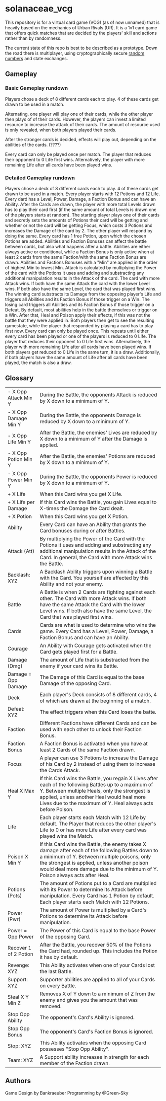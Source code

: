 # solanaceae_vcg

This repository is for a virtual card game (VCG) (as of now unnamed) that is heavily based on the mechanics of Urban Rivals (UR).
It is a 1v1 card game that offers quick matches that are decided by the players' skill and actions rather than by randomness.

The current state of this repo is best to be described as a prototype.
Down the road there is multiplayer, using cryptographically secure [random numbers](https://github.com/Green-Sky/solanaceae_tox_p2prng) and state exchanges.

## Gameplay

### Basic Gameplay rundown

Players chose a deck of 8 different cards each to play.
4 of these cards get drawn to be used in a match.

Alternating, one player will play one of their cards, while the other player then plays of of their cards.
However, the players can invest a limited resource to increase the attack of their cards. The amount of resource used is only revealed, when both players played their cards.

After the stronger cards is decided, effects will play out, depending on the abilities of the cards. (????)

Every card can only be played once per match.
The player that reduces their opponent to 0 Life first wins. Alternatively, the player with more remaining Life after all cards have been played wins.

### Detailed Gameplay rundown

Players chose a deck of 8 different cards each to play.
4 of these cards get drawn to be used in a match.
Every player starts with 12 Potions and 12 Life.
Every dard has a Level, Power, Damage, a Faction Bonus and can have an Ability.
After the Cards are drawn, the player with more total Levels drawn has to play their card first (if the same amount of total Levels is drawn one of the players starts at random).
The starting player plays one of their cards and secretly sets the amounts of Potions their card will be getting and whether or not the card will be getting Focus, which costs 3 Potions and increases the Damage of the card by 2.
The other player will respond by doing the same.
Every card has 1 free Potion, upon which the chosen Potions are added.
Abilities and Faction Bonuses can affect the battle between cards, but also what happens after a battle.
Abilities are either always active or conditional, while a Faction Bonus is only active when at least 2 cards from the same Faction/with the same Faction Bonus are drawn.
Abilities and Factions Bonuses with a "Min" are applied in the order of highest Min to lowest Min.
Attack is calculated by multiplying the Power of the card with the Potions it uses and adding and substracting any additional manipulation results in the Attack of the card.
The card with more Attack wins. If both have the same Attack the card with the lower Level wins. If both also have the same Level, the card that was played first wins.
The winning card substracts its Damage from the opposing player's Life and triggers all Abilities and its Faction Bonus if those trigger on a Win.
The losing card triggers all Abilities and its Faction Bonus if those trigger on a Defeat.
By default, most abilities help in the battle themselves or trigger on a Win.
After that, Heal and Poison apply their effects, if this was not the battle that they were applied in.
Both players then get to see the resulting gamestate, while the player that responded by playing a card has to play first now.
Every card can only be played once.
This repeats until either every card has been played or one of the players is reduced to 0 Life.
The player that reduces their opponent to 0 Life first wins. Alternatively, the player with more remaining Life after all cards have been played wins.
If both players get reduced to 0 Life in the same turn, it is a draw. Additionally, if both players have the same amount of Life after all cards have been played, the match is also a draw.

## Glossary

|                      |                     |
|----------------------|---------------------|
| - X Opp Attack Min Y | During the Battle, the opponents Attack is reduced by X down to a minimum of Y. |
| - X Opp Damage Min Y | During the Battle, the opponents Damage is reduced by X down to a minimum of Y. |
| - X Opp Life Min Y   | After the Battle, the enemies' Lives are reduced by X down to a minimum of Y after the Damage is applied. |
| - X Opp Potion Min Y | After the Battle, the enemies' Potions are reduced by X down to a minimum of Y. |
| - X Opp Power Min Y  | During the Battle, the opponents Power is reduced by X down to a minimum of Y. |
| + X Life             | When this Card wins you get X Life. |
| + X Life per Damage  | If this Card wins the Battle, you gain Lives equal to X-times the Damage the Card dealt. |
| + X Potion           | When this Card wins you get X Potion. |
| Ability              | Every Card can have an Ability that grants the Card bonuses during or after Battles. |
| Attack (Att)         | By multiplying the Power of the Card with the Potions it uses and adding and substracting any additional manipulation results in the Attack of the Card. In general, the Card with more Attack wins the Battle. |
| Backlash: XYZ        | A Backlash Ability triggers upon winning a Battle with the Card. You yourself are affected by this Ability and not your enemy. |
| Battle               | A Battle is when 2 Cards are fighting against each other. The Card with more Attack wins. If both have the same Attack the Card with the lower Level wins. If both also have the same Level, the Card that was played first wins. |
| Cards                | Cards are what is used to determine who wins the game. Every Card has a Level, Power, Damage, a Faction Bonus and can have an Ability. |
| Courage              | An Ability with Courage gets activated when the Card gets played first for a Battle. |
| Damage (Dmg)         | The amount of Life that is substracted from the enemy if your card wins its Battle. |
| Damage = Opp Damage  | The Damage of this Card is equal to the base Damage of the opposing Card. |
| Deck                 | Each player's Deck consists of 8 different cards, 4 of which are drawn at the beginning of a match. |
| Defeat: XYZ          | The effect triggers when this Card loses the batte. |
| Faction              | Different Factions have different Cards and can be used with each other to unlock their Faction Bonus. |
| Faction Bonus        | A Faction Bonus is activated when you have at least 2 Cards of the same Faction drawn. |
| Focus                | A player can use 3 Potions to increase the Damage of his Card by 2 instead of using them to increase the Cards Attack. |
| Heal X Max Y         | If this Card wins the Battle, you regain X Lives after each of the following Battles up to a maximum of Y. Between multiple Heals, only the strongest is applied, unless another Heal would heal more Lives due to the maximum of Y. Heal always acts before Poison. |
| Life                 | Each player starts each Match with 12 Life by default. The Player that reduces the other player's Life to 0 or has more Life after every card was played wins the Match. |
| Poison X Min Y       | If this Card wins the Battle, the enemy takes X damage after each of the following Battles down to a minimum of Y. Between multiple poisons, only the strongest is applied, unless another poison would deal more damage due to the minimum of Y. Poison always acts after Heal. |
| Potions (Pots)       | The amount of Potions put to a Card are multiplied with its Power to determine its Attack before manipulation. Every Card has 1 Potion by default. Each player starts each Match with 12 Potions. |
| Power (Pwr)          | The amount of Power is multiplied by a Card's Potions to determine its Attack before manipulation. |
| Power = Opp Power    | The Power of this Card is equal to the base Power of the opposing Card. |
| Recover 1 of 2 Potion | After the Battle, you recover 50% of the Potions the Card had, rounded up. This includes the Potion it has by default. |
| Revenge: XYZ         | This Ability activates when one of your Cards lost the last Battle. |
| Support: XYZ         | Supporter abilities are applied to all of your Cards on every Battle. |
| Steal X Y Min Z      | Removes X of Y down to a minimum of Z from the enemy and gives you the amount that was removed. |
| Stop Opp Ability     | The opponent's Card's Ability is ignored. |
| Stop Opp Bonus       | The opponent's Card's Faction Bonus is ignored. |
| Stop: XYZ            | This Ability activates when the opposing Card possesses "Stop Opp Ability". |
| Team: XYZ            | A Support ability increases in strength for each member of the Faction drawn. |


## Authors

Game Design by Bankraeuber
Programming by @Green-Sky

